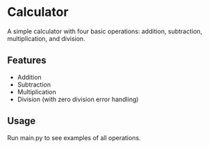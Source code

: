 # Calculator

A simple calculator with four basic operations: addition, subtraction, multiplication, and division.

## Features

- Addition
- Subtraction
- Multiplication
- Division (with zero division error handling)

## Usage

Run main.py to see examples of all operations.